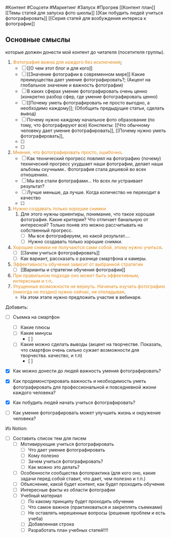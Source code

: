 #Контент #Соцсети #Маркетинг #Запуск #Прогрев 
[[Контент план]]
[[Темы статей для запуска фото школы]]
[[Как побудить людей учиться фотографировать]]
[[Серия статей для возбуждения интереса к фотографии]]
## Основные смыслы
которые должен донести мой контент до читателя (посетителя группы).

1. <span style='color:#e28b1b'>Фотография важна для каждого без исключения</span>;
	- [ ] [[О чем этот блог и для кого]]
	- [ ] [[Значение фотографии в современном мире]] Какие преимущества дает умение фотографировать?; (Акцент на глобальное значение и важность фотографии)
	- [ ] В каких сферах умение фотографировать очень ценно (конкретно разбор сфер, где умение фотографировать ценно)
	- [ ] [[Почему уметь фотографировать не просто выгодно, а необходимо каждому]]; (Обобщить предыдущие статьи, сделать вывод)
	- [ ] Почему нужно каждому начальное фото образование (по тому, что фотографируют все)
		Конспекты:
			[[Что обычному человеку дает умение фотографировать]], 
			[[Почему нужно уметь фотографировать]], 
	- [ ] 
	- [ ] 
2. <span style='color:#e28b1b'>Мнение, что фотографировать просто, ошибочно</span>.
	- [ ] Как технический прогресс повлиял на фотографию (почему) технический прогресс ухудшает наши фотографии, делает наши альбомы скучными.. Фотография стала дешевой во всех отношениях.
	- [ ] Мы все стали фотографами... Но всех ли устраивает результат?
	- [ ] Лучше меньше, да лучше. Когда количество не переходит в качество
	- [ ] 
1. <span style='color:#e28b1b'>Нужно создавать только хорошие снимки</span>
	1. Для этого нужны ориентиры, понимание, что такое хорошая фотография. Какие критерии? Что отличает банальную от интересной? Только поняв это можно рассчитывать на собственный прогресс. 
		- [ ] Мы все фотографируем, но какой результат....
		- [ ] Нужно создавать только хорошие снимки.
2. <span style='color:#e28b1b'>Хорошие снимки не получаются сами собой, этому нужно учиться</span>.
	- [ ] [[Зачем учиться фотографировать]]
	- [ ]  Как вариант, рассказать о разнице смартфона и камеры.
3. <span style='color:#e28b1b'>Эффективность обучения зависит от выбранной стратегии</span>
	- [ ] [[Варианты и стратегии обучения фотографии]]
4. <span style='color:#e28b1b'>При правильном подходе оно может быть эффективным, интересным и т.п</span>.
5. <span style='color:#e28b1b'>Упущенные возможности не вернуть. Начинать изучать фотографию (никогда не поздно) нужно сейчас, не откладывая</span>.
	- На этом этапе нужно предложить участие в вебинаре.


Добавить:
- [ ] Съемка на смартфон
	- [ ] Какие плюсы
	- [ ] Какие минусы
		- [ ] 
	- [ ] Какие можно сделать выводы (акцент на творчестве. Показать, что смартфон очень сильно сужает возможности для творчества. качество, и т.п)
		- [ ] 




- [x] Как можно донести до людей важность умения фотографировать?

- [x] Как продемонстрировать важность и необходимость уметь фотографировать для профессиональной и повседневной жизни каждого человека?
- [x] Как побудить людей начать учиться фотографировать?
- [ ] Как умение фотографировать может улучшить жизнь и окружение человека?




Из Notion:

- [ ] Составить список тем для писем
    - [ ] Мотивирующие учиться фотографировать
        - [ ] Что дает умение фотографировать
        - [ ] Кому полезно
        - [ ] Зачем учиться фотографировать?
        - [ ] Как можно это делать?
    - [ ] Особенности сообщества фотопрактика (для кого оно, какие задачи перед собой ставит, что дает, чем полезно и т.п.)
    - [ ] Объяснение, какой будет контент, как будет проходить обучение
    - [ ] Интересные факты из области фотографии
    - [ ] Учебный материал
        - [ ] По какому принципу будет проходить обучение
        - [ ] Что самое важное (практиковаться и закреплять съемками)
        - [ ] Не оставлять нерешенные вопросы (решение проблем и есть учеба)
        - [ ] Добавленная строка
        - [ ] Разработать план учебных статей!!!!